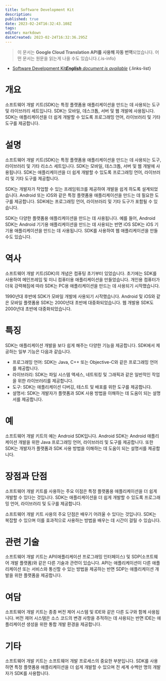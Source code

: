 ```yaml
---
title: Software Development Kit
description: 
published: true
date: 2023-02-24T16:32:43.108Z
tags: 
editor: markdown
dateCreated: 2023-02-24T16:32:36.295Z
---
```


> 이 문서는 **Google Cloud Translation API를 사용해 자동 번역**되었습니다.
어떤 문서는 원문을 읽는게 나을 수도 있습니다.{.is-info}



- [Software Development Kit***English** document is available*](/en/Knowledge-base/Dictionary/software-development-kit)
{.links-list}


# 개요
소프트웨어 개발 키트(SDK)는 특정 플랫폼용 애플리케이션을 만드는 데 사용되는 도구 및 라이브러리 세트입니다. SDK는 모바일, 데스크톱, 서버 및 웹 개발에 사용됩니다. SDK는 애플리케이션을 더 쉽게 개발할 수 있도록 프로그래밍 언어, 라이브러리 및 기타 도구를 제공합니다.

# 설명
소프트웨어 개발 키트(SDK)는 특정 플랫폼용 애플리케이션을 만드는 데 사용되는 도구, 라이브러리 및 기타 리소스 세트입니다. SDK는 모바일, 데스크톱, 서버 및 웹 개발에 사용됩니다. SDK는 애플리케이션을 더 쉽게 개발할 수 있도록 프로그래밍 언어, 라이브러리 및 기타 도구를 제공합니다.

SDK는 개발자가 작업할 수 있는 프레임워크를 제공하여 개발을 쉽게 하도록 설계되었습니다. Android 또는 iOS와 같은 특정 플랫폼용 애플리케이션을 만드는 데 필요한 도구를 제공합니다. SDK에는 프로그래밍 언어, 라이브러리 및 기타 도구가 포함될 수 있습니다.

SDK는 다양한 플랫폼용 애플리케이션을 만드는 데 사용됩니다. 예를 들어, Android SDK는 Android 기기용 애플리케이션을 만드는 데 사용되는 반면 iOS SDK는 iOS 기기용 애플리케이션을 만드는 데 사용됩니다. SDK를 사용하여 웹 애플리케이션을 만들 수도 있습니다.

# 역사
소프트웨어 개발 키트(SDK)의 개념은 컴퓨팅 초기부터 있었습니다. 초기에는 SDK를 사용하여 메인프레임 및 미니 컴퓨터용 애플리케이션을 만들었습니다. 개인용 컴퓨터가 더욱 강력해짐에 따라 SDK는 PC용 애플리케이션을 만드는 데 사용되기 시작했습니다.

1990년대 후반에 SDK가 모바일 개발에 사용되기 시작했습니다. Android 및 iOS와 같은 모바일 플랫폼용 SDK는 2000년대 초반에 대중화되었습니다. 웹 개발용 SDK도 2000년대 초반에 대중화되었습니다.

# 특징
SDK는 애플리케이션 개발을 보다 쉽게 해주는 다양한 기능을 제공합니다. SDK에서 제공하는 일부 기능은 다음과 같습니다.

- 프로그래밍 언어: SDK는 Java, C++ 또는 Objective-C와 같은 프로그래밍 언어를 제공합니다.
- 라이브러리: SDK는 파일 시스템 액세스, 네트워킹 및 그래픽과 같은 일반적인 작업을 위한 라이브러리를 제공합니다.
- 도구: SDK는 애플리케이션 디버깅, 테스트 및 배포를 위한 도구를 제공합니다.
- 설명서: SDK는 개발자가 플랫폼과 SDK 사용 방법을 이해하는 데 도움이 되는 설명서를 제공합니다.

# 예
소프트웨어 개발 키트의 예는 Android SDK입니다. Android SDK는 Android 애플리케이션 개발을 위한 Java 프로그래밍 언어, 라이브러리 및 도구를 제공합니다. 또한 SDK는 개발자가 플랫폼과 SDK 사용 방법을 이해하는 데 도움이 되는 설명서를 제공합니다.

# 장점과 단점
소프트웨어 개발 키트를 사용하는 주요 이점은 특정 플랫폼용 애플리케이션을 더 쉽게 개발할 수 있다는 것입니다. SDK는 애플리케이션을 더 쉽게 개발할 수 있도록 프로그래밍 언어, 라이브러리 및 도구를 제공합니다.

소프트웨어 개발 키트 사용의 주요 단점은 배우기 어려울 수 있다는 것입니다. SDK는 복잡할 수 있으며 이를 효과적으로 사용하는 방법을 배우는 데 시간이 걸릴 수 있습니다.

# 관련 기술
소프트웨어 개발 키트는 API(애플리케이션 프로그래밍 인터페이스) 및 SDP(소프트웨어 개발 플랫폼)와 같은 다른 기술과 관련이 있습니다. API는 애플리케이션이 다른 애플리케이션 또는 서비스와 통신할 수 있는 방법을 제공하는 반면 SDP는 애플리케이션 개발을 위한 플랫폼을 제공합니다.

# 여담
소프트웨어 개발 키트는 종종 버전 제어 시스템 및 IDE와 같은 다른 도구와 함께 사용됩니다. 버전 제어 시스템은 소스 코드의 변경 사항을 추적하는 데 사용되는 반면 IDE는 애플리케이션 생성을 위한 통합 개발 환경을 제공합니다.

# 기타
소프트웨어 개발 키트는 소프트웨어 개발 프로세스의 중요한 부분입니다. SDK를 사용하면 특정 플랫폼용 애플리케이션을 더 쉽게 개발할 수 있으며 전 세계 수백만 명의 개발자가 SDK를 사용합니다.